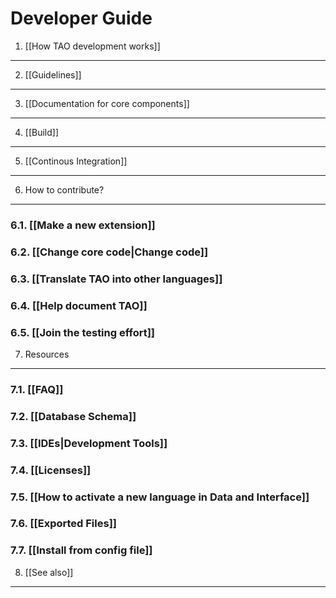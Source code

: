 <!--
author:
    - 'Antoine Robin'
created_at: '2010-11-23 15:09:25'
updated_at: '2016-12-12 13:33:37'
tags:
    - Wiki
-->



Developer Guide
===============

1. [[How TAO development works]]
--------------------------------

2. [[Guidelines]]
-----------------

3. [[Documentation for core components]]
----------------------------------------

4. [[Build]]
------------

5. [[Continous Integration]]
----------------------------

6. How to contribute?
---------------------

### 6.1. [[Make a new extension]]

### 6.2. [[Change core code|Change code]]

### 6.3. [[Translate TAO into other languages]]

### 6.4. [[Help document TAO]]

### 6.5. [[Join the testing effort]]

7. Resources
------------

### 7.1. [[FAQ]]

### 7.2. [[Database Schema]]

### 7.3. [[IDEs|Development Tools]]

### 7.4. [[Licenses]]

### 7.5. [[How to activate a new language in Data and Interface]]

### 7.6. [[Exported Files]]

### 7.7. [[Install from config file]]

8. [[See also]]
---------------

